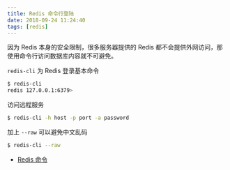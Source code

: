 ```yaml
---
title: Redis 命令行登陆
date: 2018-09-24 11:24:40
tags: [redis]
---
```


因为 Redis 本身的安全限制，很多服务器提供的 Redis 都不会提供外网访问，那使用命令行访问数据库内容就不可避免。
<!-- more --><!-- toc -->

`redis-cli` 为 Redis 登录基本命令

```bash
$ redis-cli
redis 127.0.0.1:6379>
```

访问远程服务

```bash
$ redis-cli -h host -p port -a password
```

加上 `--raw` 可以避免中文乱码

```bash
$ redis-cli --raw
```

- [Redis 命令](https://www.runoob.com/redis/redis-commands.html)
